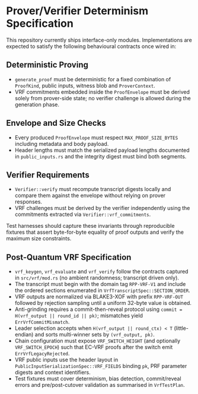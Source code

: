 # Prover/Verifier Determinism Specification

This repository currently ships interface-only modules. Implementations are
expected to satisfy the following behavioural contracts once wired in:

## Deterministic Proving
- `generate_proof` must be deterministic for a fixed combination of
  `ProofKind`, public inputs, witness blob and `ProverContext`.
- VRF commitments embedded inside the `ProofEnvelope` must be derived solely
  from prover-side state; no verifier challenge is allowed during the
  generation phase.

## Envelope and Size Checks
- Every produced `ProofEnvelope` must respect `MAX_PROOF_SIZE_BYTES` including
  metadata and body payload.
- Header lengths must match the serialized payload lengths documented in
  `public_inputs.rs` and the integrity digest must bind both segments.

## Verifier Requirements
- `Verifier::verify` must recompute transcript digests locally and compare
  them against the envelope without relying on prover responses.
- VRF challenges must be derived by the verifier independently using the
  commitments extracted via `Verifier::vrf_commitments`.

Test harnesses should capture these invariants through reproducible fixtures
that assert byte-for-byte equality of proof outputs and verify the maximum
size constraints.

## Post-Quantum VRF Specification

- `vrf_keygen`, `vrf_evaluate` and `vrf_verify` follow the contracts captured in
  `src/vrf/mod.rs` (no ambient randomness; transcript driven only).
- The transcript must begin with the domain tag `RPP-VRF-V1` and include the
  ordered sections enumerated in `VrfTranscriptSpec::SECTION_ORDER`.
- VRF outputs are normalized via BLAKE3-XOF with prefix `RPP-VRF-OUT` followed
  by rejection sampling until a uniform 32-byte value is obtained.
- Anti-grinding requires a commit-then-reveal protocol using
  `commit = H(vrf_output || round_id || pk)`; mismatches yield
  `ErrVrfCommitMismatch`.
- Leader selection accepts when `H(vrf_output || round_ctx) < T` (little-endian)
  and sorts multi-winner sets by `(vrf_output, pk)`.
- Chain configuration must expose `VRF_SWITCH_HEIGHT` (and optionally
  `VRF_SWITCH_EPOCH`) such that EC-VRF proofs after the switch emit
  `ErrVrfLegacyRejected`.
- VRF public inputs use the header layout in `PublicInputSerializationSpec::VRF_FIELDS`
  binding `pk`, PRF parameter digests and context identifiers.
- Test fixtures must cover determinism, bias detection, commit/reveal errors and
  pre/post-cutover validation as summarised in `VrfTestPlan`.
